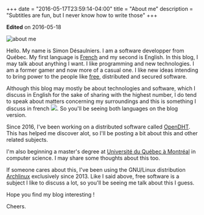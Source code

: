 +++
date = "2016-05-17T23:59:14-04:00"
title = "About me"
description = "Subtitles are fun, but I never know how to write those"
+++

**Edited** on 2016-05-18

![about me](/img/about.me.jpg)

Hello. My name is Simon Désaulniers. I am a software developper from Québec. My
first language is [French][] and my second is English. In this blog, I may talk
about anything I want. I like programming and new technologies. I am a former
gamer and now more of a casual one. I like new ideas intending to bring power to
the people like [free][], distributed and secured software.

Although this blog may mostly be about technologies and software, which I
discuss in English for the sake of sharing with the highest number, I do tend to
speak about matters concerning my surroundings and this is something I discuss
in french ![](/img/quebec.gif). So you'll be seeing both languages on the blog
version.

Since 2016, I've been working on a distributed software called
[OpenDHT](http://opendht.net). This has helped me discover alot, so I'll be
posting a bit about this and other related subjects.

I'm also beginning a master's degree at [Université du Québec à Montréal][] in
computer science. I may share some thoughts about this too.

If someone cares about this, I've been using the GNU/Linux distribution
[Archlinux][] exclusively since 2013. Like I said above, free software is a
subject I like to discuss a lot, so you'll be seeing me talk about this I guess.

Hope you find my blog interesting !

Cheers.

[French]: https://en.wikipedia.org/wiki/Quebec_French
[free]: https://en.wikipedia.org/wiki/Free_software
[Québec]: http://lmgtfy.com/?q=Qu%C3%A9bec
[Université du Québec à Montréal]: http://www.uqam.ca/
[Archlinux]: https://wiki.archlinux.org/
